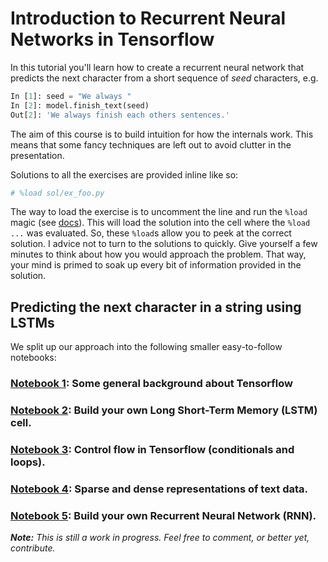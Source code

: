 # Introduction to Recurrent Neural Networks in Tensorflow

In this tutorial you'll learn how to create a recurrent neural network that predicts the next character from a short sequence of *seed* characters, e.g.
```python
In [1]: seed = "We always "
In [2]: model.finish_text(seed)
Out[2]: 'We always finish each others sentences.'
```
The aim of this course is to build intuition for how the internals work. This means that some fancy techniques are left out to avoid clutter in the presentation.

Solutions to all the exercises are provided inline like so:
```python
# %load sol/ex_foo.py
```
The way to load the exercise is to uncomment the line and run the `%load` magic (see [docs](https://ipython.org/ipython-doc/3/interactive/magics.html#magic-load)). This will load the solution into the cell where the `%load ...` was evaluated. So, these `%load`s allow you to peek at the correct solution. I advice not to turn to the solutions to quickly. Give yourself a few minutes to think about how you would approach the problem. That way, your mind is primed to soak up every bit of information provided in the solution.

## Predicting the next character in a string using LSTMs

We split up our approach into the following smaller easy-to-follow notebooks:

### [Notebook 1](intro_general.ipynb): Some general background about Tensorflow
### [Notebook 2](build_your_own_lstm_cell.ipynb): Build your own Long Short-Term Memory (LSTM) cell.
### [Notebook 3](control_flow_in_tensorflow.ipynb): Control flow in Tensorflow (conditionals and loops).
### [Notebook 4](text_data_representation.ipynb): Sparse and dense representations of text data.
### [Notebook 5](build_your_own_rnn.ipynb): Build your own Recurrent Neural Network (RNN).



***Note:*** *This is still a work in progress. Feel free to comment, or better yet, contribute.*
